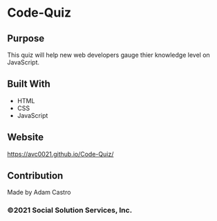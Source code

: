 # Code-Quiz

## Purpose
This quiz will help new web developers gauge thier knowledge level on JavaScript. 

## Built With
* HTML
* CSS
* JavaScript

## Website
https://avc0021.github.io/Code-Quiz/

## Contribution
Made by Adam Castro

### ©2021 Social Solution Services, Inc. 